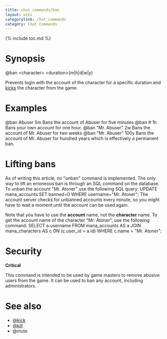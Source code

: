 ```yaml
---
title: chat commands/ban
layout: wiki
categorylink: chat_commands
category: Chat Commands
---
```

{% include toc.md %}
#  Synopsis
  @ban &lt;character&gt; &lt;duration&gt;(m|h|d|w|y)

Prevents login with the account of the character for a specific duration and [kicks](kick.html) the character from the game.
#  Examples
  @ban Abuser 5m
Bans the account of Abuser for five minutes
  @ban # 1h
Bans your own account for one hour.
  @ban "Mr. Abuser" 2w
Bans the account of Mr. Abuser for two weeks
  @ban "Mr. Abuser" 100y
Bans the account of Mr. Abuser for hundred years which is effectively a permanent ban.

#  Lifting bans

As of writing this article, no "unban" command is implemented. The only way to lift an erroneous ban is through an SQL command on the database. To unban the account "Mr. Atoner" use the following SQL query:
  UPDATE mana_accounts SET banned=0 WHERE username="Mr. Atoner";
The account server checks for unbanned accounts every minute, so you might have to wait a moment until the account can be used again.

Note that you have to use the **account** name, not the **character** name. To get the account name of the character "Mr. Atoner", use the following command:
  SELECT a.username FROM mana_accounts AS a JOIN mana_characters AS c ON (c.user_id = a.id) WHERE c.name = "Mr. Atoner";
#  Security

**Critical**

This command is intended to be used by game masters to remove abusive users from the game. It can be used to ban any account, including administrators.
#  See also
 * [@kick](kick.html)
 * [@kill](kill.html)
 * \@mute

